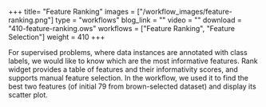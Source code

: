 +++
title= "Feature Ranking"
images =  ["/workflow_images/feature-ranking.png"]
type = "workflows"
blog_link =  ""
video = ""
download = "410-feature-ranking.ows"
workflows = ["Feature Ranking", "Feature Selection"]
weight = 410
+++

For supervised problems, where data instances are annotated with class labels, we would like to know which are the most informative features. Rank widget provides a table of features and their informativity scores, and supports manual feature selection. In the workflow, we used it to find the best two features (of initial 79 from brown-selected dataset) and display its scatter plot.
